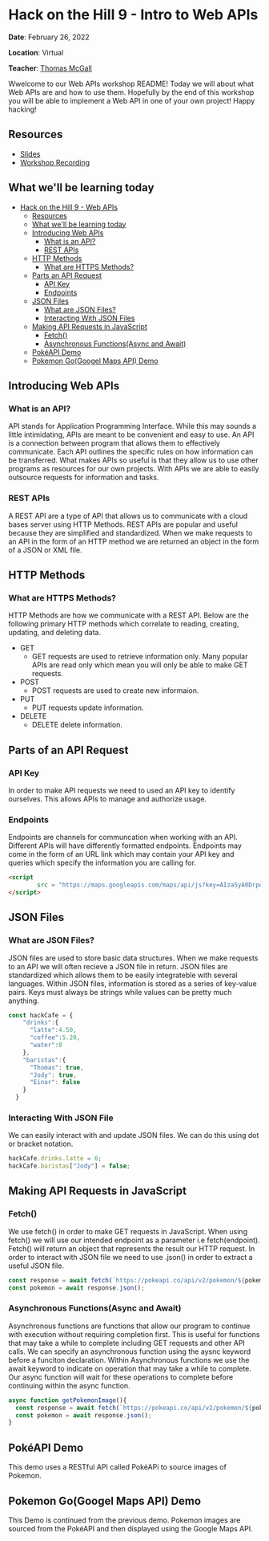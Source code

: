 # Hack on the Hill 9 - Intro to Web APIs


**Date**: February 26, 2022

**Location**: Virtual

**Teacher**: [Thomas McGall](https://github.com/tmag1)

Wwelcome to our Web APIs workshop README! Today we will about what Web APIs are and how to use them. Hopefully by the end of this workshop you will be able to implement a Web API in one of your own project! Happy hacking!

## Resources
- [Slides](https://docs.google.com/presentation/d/1RwTR04cmAl1h37xs4nX4tz4w3X8sd8nLoNgUktc2-08/edit?usp=sharing)
- [Workshop Recording](https://www.youtube.com/watch?v=Nbst275dfyA)

## What we'll be learning today
- [Hack on the Hill 9 - Web APIs](#hack-on-the-hill-9---intro-to-web-apis)
  - [Resources](#resources)
  - [What we'll be learning today](#what-well-be-learning-today)
  - [Introducing Web APIs](#introducing-web-apis)
    - [What is an API?](#what-is-an-api)
    - [REST APIs](#rest-apis)
  - [HTTP Methods](#http-methods)
    - [What are HTTPS Methods?](#what-are-http-methods)
  - [Parts an API Request](#what-we-need-for-an-api-request)
    - [API Key](#api-key)
    - [Endpoints](#endpoints)
  - [JSON Files](#json-files)
    - [What are JSON Files?](#what-are-json-files)
    - [Interacting With JSON Files](#interacting-with-json-files)
  - [Making API Requests in JavaScript](#making-api-requests-in-javascript)
    - [Fetch()](#fetch)
    - [Asynchronous Functions(Async and Await)](#asynchronous-functions)
  - [PokéAPI Demo](#poke-api-demo)
  - [Pokemon Go(Googel Maps API) Demo](#google-maps-api-demo)
 
## Introducing Web APIs
### What is an API?
API stands for Application Programming Interface. While this may sounds a little intimidating, APIs are meant to be convenient and easy to use. An API is a connection between program that allows them to effectively communicate. Each API outlines the specific rules on how information can be transferred. What makes APIs so useful is that they allow us to use other programs as resources for our own projects. With APIs we are able to easily outsource requests for information and tasks.
### REST APIs
A REST API are a type of API that allows us to communicate with a cloud bases server using HTTP Methods. REST APIs are popular and useful because they are simplified and standardized. When we make requests to an API in the form of an HTTP method we are returned an object in the form of a JSON or XML file.
## HTTP Methods
### What are HTTPS Methods?
HTTP Methods are how we communicate with a REST API. Below are the following primary HTTP methods which correlate to reading, creating, updating, and deleting data.
- GET
  - GET requests are used to retrieve information only. Many popular APIs are read only which mean you will only be able to make GET requests.
- POST
  - POST requests are used to create new informaion.
- PUT
  - PUT requests update information.
- DELETE
  - DELETE delete information.
## Parts of an API Request
### API Key
In order to make API requests we need to used an API key to identify ourselves. This allows APIs to manage and authorize usage. 
### Endpoints
Endpoints are channels for communcation when working with an API. Different APIs will have differently formatted endpoints. Endpoints may come in the form of an URL link which may contain your API key and queries which specify the information you are calling for.
```html
<script
        src = "https://maps.googleapis.com/maps/api/js?key=AIzaSyA0DrpogkU5NYk0zmCT_rOuNsu1XAGrXc8&callback=initMap&libraries=&v=weekly">
</script>
```
## JSON Files
### What are JSON Files?
JSON files are used to store basic data structures. When we make requests to an API we will often recieve a JSON file in return. JSON files are standardized which allows them to be easily integrateble with several languages. Within JSON files, information is stored as a series of key-value pairs. Keys must always be strings while values can be pretty much anything.
```javascript
const hackCafe = {
    "drinks":{
      "latte":4.50,
      "coffee":5.20,
      "water":0
    },
    "baristas":{
      "Thomas": true,
      "Jody": true,
      "Einar": false
    }
  }
```
### Interacting With JSON File
We can easily interact with and update JSON files. We can do this using dot or bracket notation.
```javascript
hackCafe.drinks.latte = 6;
hackCafe.baristas["Jody"] = false;
```
## Making API Requests in JavaScript
### Fetch()
We use fetch() in order to make GET requests in JavaScript. When using fetch() we will use our intended endpoint as a parameter i.e fetch(endpoint). Fetch() will return an object that represents the result our HTTP request. In order to interact with JSON file we need to use .json() in order to extract a useful JSON file.
```javascript
const response = await fetch(`https://pokeapi.co/api/v2/pokemon/${pokemonIndex}`);
const pokemon = await response.json();
```
### Asynchronous Functions(Async and Await)
Asynchronous functions are functions that allow our program to continue with execution without requiring completion first. This is useful for functions that may take a while to complete including GET requests and other API calls. We can specify an asynchronous function using the aysnc keyword before a funciton declaration. Within Asynchronous functions we use the await keyword to indicate on operation that may take a while to complete. Our async function will wait for these operations to complete before continuing within the async function.
```javascript
async function getPokemonImage(){
  const response = await fetch(`https://pokeapi.co/api/v2/pokemon/${pokemonIndex}`);
  const pokemon = await response.json();
}
```
## PokéAPI Demo
This demo uses a RESTful API called PokéAPi to source images of Pokemon. 
## Pokemon Go(Googel Maps API) Demo
This Demo is continued from the previous demo. Pokemon images are sourced from the PokéAPI and then displayed using the Google Maps API.
